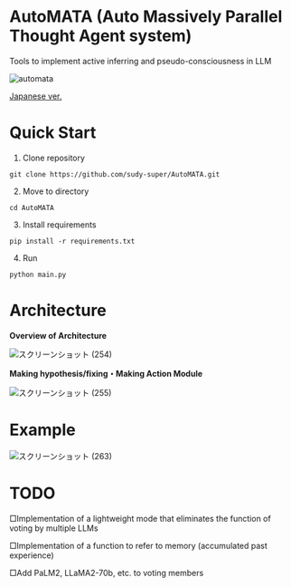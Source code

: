 # AutoMATA (Auto Massively Parallel Thought Agent system)

Tools to implement active inferring and pseudo-consciousness in LLM

![automata](https://github.com/sudy-super/AutoMATA/assets/128252727/85717201-23c8-4679-b826-b22c44103179)


[Japanese ver.](https://github.com/sudy-super/AutoMATA/blob/main/README.md)

# Quick Start

1. Clone repository

```
git clone https://github.com/sudy-super/AutoMATA.git
```

2. Move to directory

```
cd AutoMATA
```

3. Install requirements

```
pip install -r requirements.txt
```

4. Run

```
python main.py
```

# Architecture

**Overview of Architecture**

![スクリーンショット (254)](https://github.com/sudy-super/AutoMATA/assets/128252727/0c454e0d-a556-41c8-aca4-36294d5cdf1a)


**Making hypothesis/fixing・Making Action Module**

![スクリーンショット (255)](https://github.com/sudy-super/AutoMATA/assets/128252727/45766039-3bed-48bf-ad1c-cc0111d37d06)


# Example

![スクリーンショット (263)](https://github.com/sudy-super/AutoMATA/assets/128252727/de030fe5-f250-4da3-845f-4f508098fc8a)


# TODO

□Implementation of a lightweight mode that eliminates the function of voting by multiple LLMs

□Implementation of a function to refer to memory (accumulated past experience)

□Add PaLM2, LLaMA2-70b, etc. to voting members
